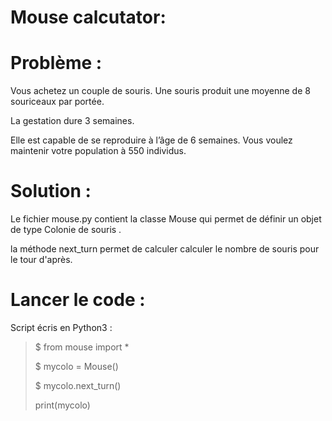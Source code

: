 # Mouse calcutator: 

# Problème : 
Vous achetez un couple de souris.
Une souris produit une moyenne de 8 souriceaux par portée.

La gestation dure 3 semaines. 

Elle est capable de se reproduire à l’âge de 6 semaines. Vous voulez maintenir votre population à 550 individus.


# Solution :
Le fichier mouse.py contient la classe Mouse qui permet de définir un objet de type Colonie de souris .

la méthode next_turn permet de calculer calculer le nombre de souris pour le tour d'après.


# Lancer le code :

Script écris en Python3 :
> 
> $ from mouse import * 
>
> $ mycolo = Mouse()
>
> $ mycolo.next_turn()
>
> print(mycolo)
>


